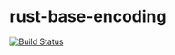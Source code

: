 # rust-base-encoding

[![Build Status](https://travis-ci.org/ThetaSinner/rust-base-encoding.svg?branch=master)](https://travis-ci.org/ThetaSinner/rust-base-encoding)
